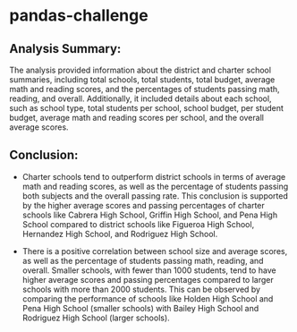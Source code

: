 # pandas-challenge

## Analysis Summary:
The analysis provided information about the district and charter school summaries, including total schools, total students, total budget, average math and reading scores, and the percentages of students passing math, reading, and overall. Additionally, it included details about each school, such as school type, total students per school, school budget, per student budget, average math and reading scores per school, and the overall average scores.

## Conclusion: 

- Charter schools tend to outperform district schools in terms of average math and reading scores, as well as the percentage of students passing both subjects and the overall passing rate. This conclusion is supported by the higher average scores and passing percentages of charter schools like Cabrera High School, Griffin High School, and Pena High School compared to district schools like Figueroa High School, Hernandez High School, and Rodriguez High School.

- There is a positive correlation between school size and average scores, as well as the percentage of students passing math, reading, and overall. Smaller schools, with fewer than 1000 students, tend to have higher average scores and passing percentages compared to larger schools with more than 2000 students. This can be observed by comparing the performance of schools like Holden High School and Pena High School (smaller schools) with Bailey High School and Rodriguez High School (larger schools).
